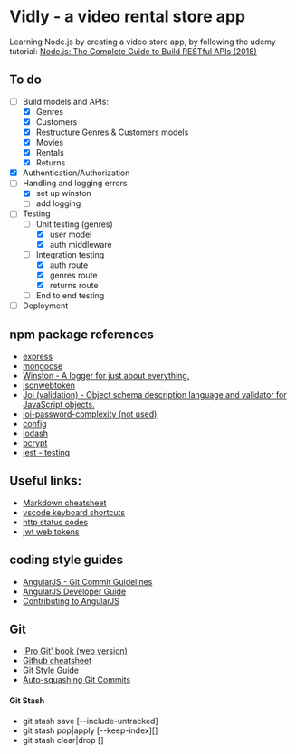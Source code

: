 # Vidly - a video rental store app

Learning Node.js by creating a video store app, by following the udemy tutorial: [Node.js: The Complete Guide to Build RESTful APIs (2018)](https://www.udemy.com/nodejs-master-class/)

## To do

- [ ] Build models and APIs:
  - [x] Genres
  - [x] Customers
  - [x] Restructure Genres & Customers models
  - [x] Movies
  - [x] Rentals
  - [x] Returns
- [x] Authentication/Authorization
- [ ] Handling and logging errors
  - [x] set up winston
  - [ ] add logging
- [ ] Testing
  - [ ] Unit testing (genres)
    - [x] user model
    - [x] auth middleware
  - [ ] Integration testing
    - [x] auth route
    - [x] genres route
    - [x] returns route
  - [ ] End to end testing
- [ ] Deployment

## npm package references

- [express](https://www.npmjs.com/package/express)
- [mongoose](https://www.npmjs.com/package/mongoose)
- [Winston - A logger for just about everything.](https://www.npmjs.com/package/winston)
- [jsonwebtoken](https://www.npmjs.com/package/jsonwebtoken)
- [Joi (validation) - Object schema description language and validator for JavaScript objects.](https://www.npmjs.com/package/joi)
- [joi-password-complexity (not used)](https://www.npmjs.com/package/joi-password-complexity)
- [config](https://www.npmjs.com/package/config)
- [lodash](https://www.npmjs.com/package/lodash)
- [bcrypt](https://www.npmjs.com/package/bcrypt)
- [jest - testing](https://jestjs.io)

## Useful links:

- [Markdown cheatsheet](https://github.com/adam-p/markdown-here/wiki/Markdown-Here-Cheatsheet)
- [vscode keyboard shortcuts](https://code.visualstudio.com/shortcuts/keyboard-shortcuts-macos.pdf)
- [http status codes](https://github.com/waldemarnt/http-status-codes)
- [jwt web tokens](https://jwt.io)

## coding style guides
- [AngularJS - Git Commit Guidelines](https://github.com/angular/angular.js/blob/master/DEVELOPERS.md#commits)
- [AngularJS Developer Guide](https://docs.angularjs.org/guide)
- [Contributing to AngularJS](https://github.com/angular/angular.js/blob/master/CONTRIBUTING.md)

## Git

- ['Pro Git' book (web version)](https://git-scm.com/book/en/v2)
- [Github cheatsheet](https://services.github.com/on-demand/downloads/github-git-cheat-sheet.pdf)
- [Git Style Guide](https://github.com/agis/git-style-guide)
- [Auto-squashing Git Commits](https://robots.thoughtbot.com/autosquashing-git-commits)

#### Git Stash

- git stash save [--include-untracked]
- git stash pop|apply [--keep-index][<stash>]
- git stash clear|drop [<stash>]
